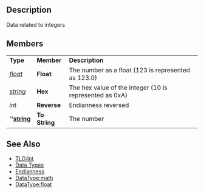 ## Description

Data related to integers

## Members

|                                            |               |                                                         |
|--------------------------------------------|---------------|---------------------------------------------------------|
| **Type**                                   | **Member**    | **Description**                                         |
| *[float](datatype-float.md)*       | **Float**     | The number as a float (123 is represented as 123.0)     |
| *[string](datatype-string.md)*     | **Hex**       | The hex value of the integer (10 is represented as 0xA) |
| *int*                                      | **Reverse**   | Endianness reversed                                     |
| '**'[string](datatype-string.md)** | **To String** | The number                                              |

## See Also

-   [TLO:Int](../top-level-objects/tlo-int.md)
-   [Data Types](data-types.md)
-   [Endianness](http://en.wikipedia.org/wiki/Endianness)
-   [DataType:math](datatype-math.md)
-   [DataType:float](datatype-float.md)


